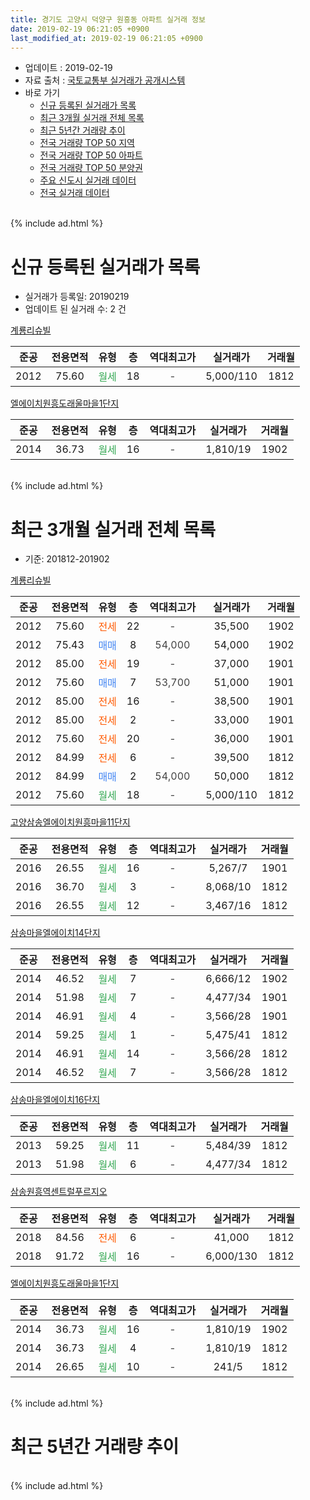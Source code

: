 ```yaml
---
title: 경기도 고양시 덕양구 원흥동 아파트 실거래 정보
date: 2019-02-19 06:21:05 +0900
last_modified_at: 2019-02-19 06:21:05 +0900
---
```


* 업데이트 : 2019-02-19
* 자료 출처 : [국토교통부 실거래가 공개시스템](http://rt.molit.go.kr)
* 바로 가기
    * [신규 등록된 실거래가 목록](#신규-등록된-실거래가-목록)
    * [최근 3개월 실거래 전체 목록](#최근-3개월-실거래-전체-목록)
    * [최근 5년간 거래량 추이](#최근-5년간-거래량-추이)
    * [전국 거래량 TOP 50 지역](https://ayogom.github.io/apt-trade-info/최근-3개월-전국에서-가장-거래가-많이-발생한-지역)
    * [전국 거래량 TOP 50 아파트](https://ayogom.github.io/apt-trade-info/최근-3개월-전국에서-가장-거래가-많이-발생한-아파트)
    * [전국 거래량 TOP 50 분양권](https://ayogom.github.io/apt-trade-info/최근-3개월-전국에서-가장-거래가-많이-발생한-분양권)
    * [주요 신도시 실거래 데이터](https://ayogom.github.io/apt-trade-info/주요-신도시)
    * [전국 실거래 데이터](https://ayogom.github.io/apt-trade-info/전국)
<br>
{% include ad.html %}
<br>

# 신규 등록된 실거래가 목록
* 실거래가 등록일: 20190219
* 업데이트 된 실거래 수: 2 건


[계룡리슈빌](https://search.naver.com/search.naver?query=%EA%B2%BD%EA%B8%B0%EB%8F%84+%EA%B3%A0%EC%96%91%EC%8B%9C+%EB%8D%95%EC%96%91%EA%B5%AC+%EC%9B%90%ED%9D%A5%EB%8F%99+%EA%B3%84%EB%A3%A1%EB%A6%AC%EC%8A%88%EB%B9%8C)

|준공|전용면적|유형|층|역대최고가|실거래가|거래월|
|:---:|:---:|:---:|:---:|:---:|:---:|:---:|
|2012|75.60|<span style="color:#34a853">월세</span>|18|<span style="color:#444444">-</span>|5,000/110|1812|

[엘에이치원흥도래울마을1단지](https://search.naver.com/search.naver?query=%EA%B2%BD%EA%B8%B0%EB%8F%84+%EA%B3%A0%EC%96%91%EC%8B%9C+%EB%8D%95%EC%96%91%EA%B5%AC+%EC%9B%90%ED%9D%A5%EB%8F%99+%EC%97%98%EC%97%90%EC%9D%B4%EC%B9%98%EC%9B%90%ED%9D%A5%EB%8F%84%EB%9E%98%EC%9A%B8%EB%A7%88%EC%9D%841%EB%8B%A8%EC%A7%80)

|준공|전용면적|유형|층|역대최고가|실거래가|거래월|
|:---:|:---:|:---:|:---:|:---:|:---:|:---:|
|2014|36.73|<span style="color:#34a853">월세</span>|16|<span style="color:#444444">-</span>|1,810/19|1902|


<br>
{% include ad.html %}
<br>

# 최근 3개월 실거래 전체 목록
* 기준: 201812-201902


[계룡리슈빌](https://search.naver.com/search.naver?query=%EA%B2%BD%EA%B8%B0%EB%8F%84+%EA%B3%A0%EC%96%91%EC%8B%9C+%EB%8D%95%EC%96%91%EA%B5%AC+%EC%9B%90%ED%9D%A5%EB%8F%99+%EA%B3%84%EB%A3%A1%EB%A6%AC%EC%8A%88%EB%B9%8C)

|준공|전용면적|유형|층|역대최고가|실거래가|거래월|
|:---:|:---:|:---:|:---:|:---:|:---:|:---:|
|2012|75.60|<span style="color:#ff5a00">전세</span>|22|<span style="color:#444444">-</span>|35,500|1902|
|2012|75.43|<span style="color:#4285f3">매매</span>|8|<span style="color:#444444">54,000</span>|54,000|1902|
|2012|85.00|<span style="color:#ff5a00">전세</span>|19|<span style="color:#444444">-</span>|37,000|1901|
|2012|75.60|<span style="color:#4285f3">매매</span>|7|<span style="color:#444444">53,700</span>|51,000|1901|
|2012|85.00|<span style="color:#ff5a00">전세</span>|16|<span style="color:#444444">-</span>|38,500|1901|
|2012|85.00|<span style="color:#ff5a00">전세</span>|2|<span style="color:#444444">-</span>|33,000|1901|
|2012|75.60|<span style="color:#ff5a00">전세</span>|20|<span style="color:#444444">-</span>|36,000|1901|
|2012|84.99|<span style="color:#ff5a00">전세</span>|6|<span style="color:#444444">-</span>|39,500|1812|
|2012|84.99|<span style="color:#4285f3">매매</span>|2|<span style="color:#444444">54,000</span>|50,000|1812|
|2012|75.60|<span style="color:#34a853">월세</span>|18|<span style="color:#444444">-</span>|5,000/110|1812|

[고양삼송엘에이치원흥마을11단지](https://search.naver.com/search.naver?query=%EA%B2%BD%EA%B8%B0%EB%8F%84+%EA%B3%A0%EC%96%91%EC%8B%9C+%EB%8D%95%EC%96%91%EA%B5%AC+%EC%9B%90%ED%9D%A5%EB%8F%99+%EA%B3%A0%EC%96%91%EC%82%BC%EC%86%A1%EC%97%98%EC%97%90%EC%9D%B4%EC%B9%98%EC%9B%90%ED%9D%A5%EB%A7%88%EC%9D%8411%EB%8B%A8%EC%A7%80)

|준공|전용면적|유형|층|역대최고가|실거래가|거래월|
|:---:|:---:|:---:|:---:|:---:|:---:|:---:|
|2016|26.55|<span style="color:#34a853">월세</span>|16|<span style="color:#444444">-</span>|5,267/7|1901|
|2016|36.70|<span style="color:#34a853">월세</span>|3|<span style="color:#444444">-</span>|8,068/10|1812|
|2016|26.55|<span style="color:#34a853">월세</span>|12|<span style="color:#444444">-</span>|3,467/16|1812|

[삼송마을엘에이치14단지](https://search.naver.com/search.naver?query=%EA%B2%BD%EA%B8%B0%EB%8F%84+%EA%B3%A0%EC%96%91%EC%8B%9C+%EB%8D%95%EC%96%91%EA%B5%AC+%EC%9B%90%ED%9D%A5%EB%8F%99+%EC%82%BC%EC%86%A1%EB%A7%88%EC%9D%84%EC%97%98%EC%97%90%EC%9D%B4%EC%B9%9814%EB%8B%A8%EC%A7%80)

|준공|전용면적|유형|층|역대최고가|실거래가|거래월|
|:---:|:---:|:---:|:---:|:---:|:---:|:---:|
|2014|46.52|<span style="color:#34a853">월세</span>|7|<span style="color:#444444">-</span>|6,666/12|1902|
|2014|51.98|<span style="color:#34a853">월세</span>|7|<span style="color:#444444">-</span>|4,477/34|1901|
|2014|46.91|<span style="color:#34a853">월세</span>|4|<span style="color:#444444">-</span>|3,566/28|1901|
|2014|59.25|<span style="color:#34a853">월세</span>|1|<span style="color:#444444">-</span>|5,475/41|1812|
|2014|46.91|<span style="color:#34a853">월세</span>|14|<span style="color:#444444">-</span>|3,566/28|1812|
|2014|46.52|<span style="color:#34a853">월세</span>|7|<span style="color:#444444">-</span>|3,566/28|1812|

[삼송마을엘에이치16단지](https://search.naver.com/search.naver?query=%EA%B2%BD%EA%B8%B0%EB%8F%84+%EA%B3%A0%EC%96%91%EC%8B%9C+%EB%8D%95%EC%96%91%EA%B5%AC+%EC%9B%90%ED%9D%A5%EB%8F%99+%EC%82%BC%EC%86%A1%EB%A7%88%EC%9D%84%EC%97%98%EC%97%90%EC%9D%B4%EC%B9%9816%EB%8B%A8%EC%A7%80)

|준공|전용면적|유형|층|역대최고가|실거래가|거래월|
|:---:|:---:|:---:|:---:|:---:|:---:|:---:|
|2013|59.25|<span style="color:#34a853">월세</span>|11|<span style="color:#444444">-</span>|5,484/39|1812|
|2013|51.98|<span style="color:#34a853">월세</span>|6|<span style="color:#444444">-</span>|4,477/34|1812|

[삼송원흥역센트럴푸르지오](https://search.naver.com/search.naver?query=%EA%B2%BD%EA%B8%B0%EB%8F%84+%EA%B3%A0%EC%96%91%EC%8B%9C+%EB%8D%95%EC%96%91%EA%B5%AC+%EC%9B%90%ED%9D%A5%EB%8F%99+%EC%82%BC%EC%86%A1%EC%9B%90%ED%9D%A5%EC%97%AD%EC%84%BC%ED%8A%B8%EB%9F%B4%ED%91%B8%EB%A5%B4%EC%A7%80%EC%98%A4)

|준공|전용면적|유형|층|역대최고가|실거래가|거래월|
|:---:|:---:|:---:|:---:|:---:|:---:|:---:|
|2018|84.56|<span style="color:#ff5a00">전세</span>|6|<span style="color:#444444">-</span>|41,000|1812|
|2018|91.72|<span style="color:#34a853">월세</span>|16|<span style="color:#444444">-</span>|6,000/130|1812|

[엘에이치원흥도래울마을1단지](https://search.naver.com/search.naver?query=%EA%B2%BD%EA%B8%B0%EB%8F%84+%EA%B3%A0%EC%96%91%EC%8B%9C+%EB%8D%95%EC%96%91%EA%B5%AC+%EC%9B%90%ED%9D%A5%EB%8F%99+%EC%97%98%EC%97%90%EC%9D%B4%EC%B9%98%EC%9B%90%ED%9D%A5%EB%8F%84%EB%9E%98%EC%9A%B8%EB%A7%88%EC%9D%841%EB%8B%A8%EC%A7%80)

|준공|전용면적|유형|층|역대최고가|실거래가|거래월|
|:---:|:---:|:---:|:---:|:---:|:---:|:---:|
|2014|36.73|<span style="color:#34a853">월세</span>|16|<span style="color:#444444">-</span>|1,810/19|1902|
|2014|36.73|<span style="color:#34a853">월세</span>|4|<span style="color:#444444">-</span>|1,810/19|1812|
|2014|26.65|<span style="color:#34a853">월세</span>|10|<span style="color:#444444">-</span>|241/5|1812|


<br>
{% include ad.html %}
<br>

# 최근 5년간 거래량 추이


<div style="width:100%;">
    <canvas id="deal_progress" height="200"></canvas>
</div>

<script>
new Chart(document.getElementById("deal_progress"), {
    type: 'line',
    data: {
        labels: ['201402','201403','201404','201405','201406','201407','201408','201409','201410','201411','201412','201501','201502','201503','201504','201505','201506','201507','201508','201509','201510','201511','201512','201601','201602','201603','201604','201605','201606','201607','201608','201609','201610','201611','201612','201701','201702','201703','201704','201705','201706','201707','201708','201709','201710','201711','201712','201801','201802','201803','201804','201805','201806','201807','201808','201809','201810','201811','201812','201901','201902'],
        datasets: [{
            label: '매매',
            pointRadius: 1,
            data: [2, 4, 3, 3, 2, 1, 4, 4, 1, 1, 6, 14, 15, 6, 8, 4, 2, 3, 2, 7, 8, 7, 5, 0, 0, 5, 6, 7, 6, 6, 7, 11, 8, 2, 2, 3, 4, 2, 2, 7, 5, 4, 3, 1, 6, 1, 2, 10, 13, 9, 5, 12, 12, 8, 41, 30, 5, 3, 1, 1, 1],
            borderColor: "rgba(255, 201, 14, 1)",
            backgroundColor: "rgba(255, 201, 14, 0.5)",
            fill: false,
            lineTension: 0
        },{
            label: '전월세',
            pointRadius: 1,
            data: [10, 8, 6, 8, 5, 14, 46, 23, 23, 25, 17, 7, 5, 3, 3, 2, 1, 1, 4, 5, 5, 1, 87, 9, 4, 8, 7, 5, 6, 2, 14, 44, 78, 63, 28, 41, 21, 5, 19, 6, 11, 26, 11, 22, 8, 2, 133, 15, 16, 9, 10, 12, 14, 8, 38, 32, 161, 52, 13, 7, 3],
            borderColor: "rgba(0, 141, 185, 1)",
            backgroundColor: "rgba(0, 141, 185, 0.5)",
            fill: false,
            lineTension: 0
        }
        ]
    },
    options: {
        responsive: true,
        title: {
            display: false
        },
        tooltips: {
            mode: 'index',
            intersect: false
        },
        hover: {
            mode: 'nearest',
            intersect: true
        },
        scales: {
            xAxes: [{
                display: true,
                scaleLabel: {
                    display: true,
                    labelString: '년/월'
                }
            }],
            yAxes: [{
                display: true,
                ticks: {
                    suggestedMin: 0,
                },
                scaleLabel: {
                    display: true,
                    labelString: '실거래 수'
                }
            }]
        }
    }
});

</script>


<br>
{% include ad.html %}
<br>

